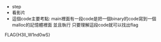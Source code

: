 * step
* 看影片
* 這個code主要考點:
main裡面有一段code是把一個binary的code寫到一個malloc的記憶體裡面
並且執行
只要理解這段code就可以找出flag


FLAG{H3ll_W1nd0wS}